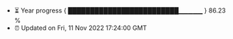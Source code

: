 - ⏳ Year progress { █████████████████████████▁▁▁▁▁ } 86.23 %
- ⏰ Updated on Fri, 11 Nov 2022 17:24:00 GMT

